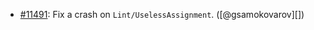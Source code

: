 * [#11491](https://github.com/rubocop/rubocop/pull/11491): Fix a crash on `Lint/UselessAssignment`. ([@gsamokovarov][])
